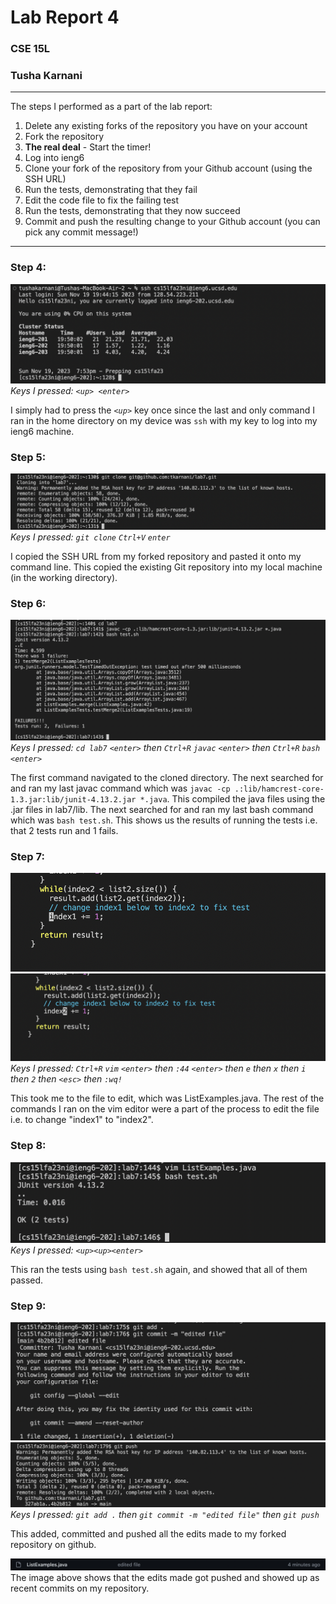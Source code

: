 # Lab Report 4
### CSE 15L 
### Tusha Karnani

---

The steps I performed as a part of the lab report:

1. Delete any existing forks of the repository you have on your account
2. Fork the repository
3. **The real deal** - Start the timer!
4. Log into ieng6
5. Clone your fork of the repository from your Github account (using the SSH URL)
6. Run the tests, demonstrating that they fail
7. Edit the code file to fix the failing test
8. Run the tests, demonstrating that they now succeed
9. Commit and push the resulting change to your Github account (you can pick any commit message!)

---

### **Step 4:**

![Image](1.png)
*Keys I pressed: `<up> <enter>`*

I simply had to press the *`<up>`* key once since the last and only command I ran in the home directory on my device was `ssh` with my key to log into my ieng6 machine.

### **Step 5:**

![Image](2.png)
*Keys I pressed: `git clone` `Ctrl+V` `enter`*

I copied the SSH URL from my forked repository and pasted it onto my command line. This copied the existing Git repository into my local machine (in the working directory).

### **Step 6:**

![Image](3.png)
*Keys I pressed: `cd lab7` `<enter>` then `Ctrl+R` `javac` `<enter>` then `Ctrl+R` `bash` `<enter>`*

The first command navigated to the cloned directory. The next searched for and ran my last javac command which was `javac -cp .:lib/hamcrest-core-1.3.jar:lib/junit-4.13.2.jar *.java`. This compiled the java files using the .jar files in lab7/lib. The next searched for and ran my last bash command which was `bash test.sh`. This shows us the results of running the tests i.e. that 2 tests run and 1 fails.

### **Step 7:**

![Image](5.png)
![Image](6.png)
*Keys I pressed: `Ctrl+R` `vim` `<enter>` then `:44` `<enter>` then `e` then `x` then `i` then `2` then `<esc>` then `:wq!`*

This took me to the file to edit, which was ListExamples.java. The rest of the commands I ran on the vim editor were a part of the process to edit the file i.e. to change "index1" to "index2". 

### **Step 8:**

![Image](7.png)
*Keys I pressed: `<up><up><enter>`*

This ran the tests using `bash test.sh` again, and showed that all of them passed.

### **Step 9:**

![Image](8.png)
![Image](9.png)
*Keys I pressed: `git add .` then `git commit -m "edited file"` then `git push`*

This added, committed and pushed all the edits made to my forked repository on github.

![Image](10.png)
The image above shows that the edits made got pushed and showed up as recent commits on my repository.
